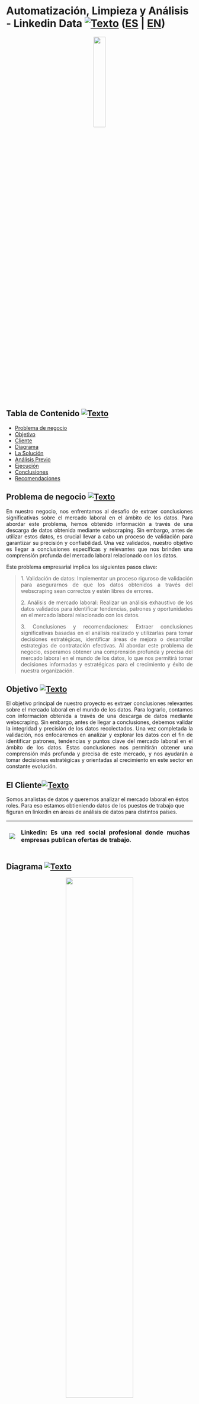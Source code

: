 <a name="Inicio"></a>    
# Automatización, Limpieza y Análisis - Linkedin Data [![Texto](https://user-images.githubusercontent.com/116538899/231064143-c080de13-8be9-4321-8694-e62539263f5a.png)](#Tabla-de-contenido2) ([ES](https://github.com/HansAllTech/Hans_Data_Analysis_Portfolio/blob/main/E-Learning_Cursos_Online.md#limpieza-de-datos---e-learning-cursos-online--es--en) | [EN](https://github.com/HansAllTech/Hans_Data_Analysis_Portfolio/blob/main/E-Learning_Online_Courses.md#data-cleaning---e-learning-online-courses--es--en))
  
<p align = 'center'><img src="https://github-production-user-asset-6210df.s3.amazonaws.com/116538899/241485467-97a1c50d-1fe4-49d0-a83f-b7b3f8bc7b2c.png" width ="25%"></p>
  
<a name="Tabla-de-contenido2"></a>
## Tabla de Contenido [![Texto](https://user-images.githubusercontent.com/116538899/231064143-c080de13-8be9-4321-8694-e62539263f5a.png)](#Tabla-de-contenido2)
- [Problema de negocio](#Problema)
- [Objetivo](#Objetivo2)  
- [Cliente](#Cliente2)
- [Diagrama](#Diagrama2)
- [La Solución](#La-solucion2)
- [Análisis Previo](#Análisis-Previo2)
- [Ejecución](#Ejecución2)   
- [Conclusiones](#Conclusiones2) 
- [Recomendaciones](#Recomendaciones2) 

<a name="Problema"></a>    
## Problema de negocio [![Texto](https://user-images.githubusercontent.com/116538899/231064143-c080de13-8be9-4321-8694-e62539263f5a.png)](#Tabla-de-contenido2)
<p align='justify'>
En nuestro negocio, nos enfrentamos al desafío de extraer conclusiones significativas sobre el mercado laboral en el ámbito de los datos. Para abordar este problema, hemos obtenido información a través de una descarga de datos obtenida mediante webscraping. Sin embargo, antes de utilizar estos datos, es crucial llevar a cabo un proceso de validación para garantizar su precisión y confiabilidad. Una vez validados, nuestro objetivo es llegar a conclusiones específicas y relevantes que nos brinden una comprensión profunda del mercado laboral relacionado con los datos.  
 </p> 
Este problema empresarial implica los siguientes pasos clave:  

<blockquote class="tabulacion">
<p align='justify'>1. Validación de datos: Implementar un proceso riguroso de validación para asegurarnos de que los datos obtenidos a través del webscraping sean correctos y estén libres de errores.</p>  
<p align='justify'>2. Análisis de mercado laboral: Realizar un análisis exhaustivo de los datos validados para identificar tendencias, patrones y oportunidades en el mercado laboral relacionado con los datos.</p>
<p align='justify'>3. Conclusiones y recomendaciones: Extraer conclusiones significativas basadas en el análisis realizado y utilizarlas para tomar decisiones estratégicas, identificar áreas de mejora o desarrollar estrategias de contratación efectivas.
Al abordar este problema de negocio, esperamos obtener una comprensión profunda y precisa del mercado laboral en el mundo de los datos, lo que nos permitirá tomar decisiones informadas y estratégicas para el crecimiento y éxito de nuestra organización.</p>
</blockquote>

<a name="Objetivo2"></a>
## Objetivo [![Texto](https://user-images.githubusercontent.com/116538899/231064143-c080de13-8be9-4321-8694-e62539263f5a.png)](#Tabla-de-contenido2)
<p align='justify'>
El objetivo principal de nuestro proyecto es extraer conclusiones relevantes sobre el mercado laboral en el mundo de los datos. Para lograrlo, contamos con información obtenida a través de una descarga de datos mediante webscraping. Sin embargo, antes de llegar a conclusiones, debemos validar la integridad y precisión de los datos recolectados. Una vez completada la validación, nos enfocaremos en analizar y explorar los datos con el fin de identificar patrones, tendencias y puntos clave del mercado laboral en el ámbito de los datos. Estas conclusiones nos permitirán obtener una comprensión más profunda y precisa de este mercado, y nos ayudarán a tomar decisiones estratégicas y orientadas al crecimiento en este sector en constante evolución.
</p>  

<a name="Cliente2"></a>
## El Cliente[![Texto](https://user-images.githubusercontent.com/116538899/231064143-c080de13-8be9-4321-8694-e62539263f5a.png)](#Tabla-de-contenido2)  
Somos analistas de datos y queremos analizar el mercado laboral en éstos roles. Para eso estamos obtieniendo datos de los puestos de trabajo que figuran en linkedin en áreas de análisis de datos para distintos países.


 |<img src="https://github-production-user-asset-6210df.s3.amazonaws.com/116538899/241487791-af150f5c-3f47-4956-9729-0fd594194731.png"> |<p align="justify">Linkedin: Es una red social profesional donde muchas empresas publican ofertas de trabajo.</p> | 
| :------------------------------------------------| :-------------------------------------------------| 




<a name="Diagrama2"></a>
## Diagrama [![Texto](https://user-images.githubusercontent.com/116538899/231064143-c080de13-8be9-4321-8694-e62539263f5a.png)](#Tabla-de-contenido2)
<p align="center">
<img src="https://github-production-user-asset-6210df.s3.amazonaws.com/116538899/241489016-25e9235c-e528-4c41-ba2c-83e7e5b06844.png" width= 60% height=60%>
</p>    

<a name="La-solucion2"></a>
## La solución [![Texto](https://user-images.githubusercontent.com/116538899/231064143-c080de13-8be9-4321-8694-e62539263f5a.png)](#Tabla-de-contenido2)
El primer paso es limpiar los datos y crear nuevas tablas con los datos limpios. El segundo paso será automatizar esa limpieza con un SP que se ejecute de forma diaria y nos actualice la información en la nueva tabla.   

<a name="Análisis-Previo2"></a>
## Análisis Previo [![Texto](https://user-images.githubusercontent.com/116538899/231064143-c080de13-8be9-4321-8694-e62539263f5a.png)](#Tabla-de-contenido2)
1. ¿Que tipo de datos tenemos?  
2. ¿Que limpieza observamos que podríamos hacer?   
3. ¿Como validamos datos?  
  
<a name="Ejecución2"></a>    
## Ejecución [![Texto](https://user-images.githubusercontent.com/116538899/231064143-c080de13-8be9-4321-8694-e62539263f5a.png)](#Tabla-de-contenido2)  
### Parte I - Crear tabla linkedin_data + SP de recarga de datos  
1. Cargar la base de datos  “linkedin_data”  
```sql
CREATE DATABASE  IF NOT EXISTS `linkedin_data`
```   

2. Crear tabla linkedin_ofertas 
```sql
CREATE TABLE linkedin_data.linkedin_ofertas (
id_oferta INT PRIMARY KEY,
fecha_actualizacion DATETIME,
nombre_empresa VARCHAR (200),
fecha_busqueda_oferta_linkedin DATETIME,
fecha_publicacion_oferta DATE,
ubicacion_oferta VARCHAR(200),
search_id_oferta INT,
titulo_oferta VARCHAR (200),
fecha_actualizacion_sp DATETIME
)
```  

3. Modificar las restricciones de la fecha ejecutuando la siguiente sentencia:   
```sql
SET @@SESSION.sql_mode='ALLOW_INVALID_DATES';)
``` 
   
4. Definir la consulta que va a dejar los datos como queremos. (limpiarlos)  
```sql
INSERT INTO linkedin_data.linkedin_ofertas
SELECT 
id AS id_oferta,
_fivetran_synced AS fecha_actualizacion,
company_name AS nombre_empresa,
STR_TO_DATE(date, '%Y-%m-%d %H:%i:%s') AS fecha_busqueda_oferta_linkedin,
date_published AS fecha_publicacion_oferta,
location AS ubicacion_oferta,
searches AS search_id_oferta,
title AS titulo_oferta,
NOW() fecha_actualizacion_sp
FROM linkedin_data.raw_linkedin_results
WHERE True
# AND _fivetran_synced is not null 
AND fecha_actualizacion > DATE_SUB(CURDATE(),INTERVAL 1 DAY) #opcion 1
AND id NOT IN (SELECT id_oferta FROM linkedin_data.linkedin_ofertas); #opcion 2
```   

5. Crear un stored procedure con la query de limpieza que inserte datos en la tabla.
```sql
DELIMITER $$
CREATE DEFINER=`root`@`localhost` PROCEDURE `update_table_linkedin_ofertas`()
BEGIN
INSERT INTO linkedin_data.linkedin_ofertas
SELECT 
id AS id_oferta,
_fivetran_synced AS fecha_actualizacion,
company_name AS nombre_empresa,
STR_TO_DATE(date, '%Y-%m-%d %H:%i:%s') AS fecha_busqueda_oferta_linkedin,
date_published AS fecha_publicacion_oferta,
location AS ubicacion_oferta,
searches AS search_id_oferta,
title AS titulo_oferta,
NOW() fecha_actualizacion_sp
FROM linkedin_data.raw_linkedin_results
WHERE True
# AND _fivetran_synced is not null 
AND fecha_actualizacion > DATE_SUB(CURDATE(),INTERVAL 1 DAY) #opcion 1
AND id NOT IN (SELECT id_oferta FROM linkedin_data.linkedin_ofertas); #opcion 2
END$$
DELIMITER ;
```  

6. Crear el evento que ejecute el SP de forma diaria   

```sql
CREATE 
EVENT `update_table_linkedin_ofertas`
ON SCHEDULE EVERY 1 DAY
STARTS TIMESTAMP(NOW() + INTERVAL 1 MINUTE)
DO CALL update_table_linkedin_ofertas();
```   
    
### Parte II - Crear tabla linkedin_busquedas + SP de recarga de datos     

1. Crear tabla linkedin_busquedas  

```sql   
CREATE TABLE linkedin_busquedas (
	id_busqueda INT PRIMARY KEY,
    fecha_busqueda DATETIME,
    fecha_actualizacion DATETIME,
    keyword_busqueda VARCHAR(200),
    pais_busqueda VARCHAR(200),
    n_resultados_busqueda INT,
    fecha_actualizacion_sp DATETIME
)
```   

2. Modificar las restricciones de la fecha ejecutuando la siguiente sentencia   

```sql
SET @@SESSION.sql_mode='ALLOW_INVALID_DATES';)
```   

3. Definir la consulta que va a dejar los datos como queremos. (limpiarlos)
```sql
SELECT    
	id as id_busqueda,
	timestamp(STR_TO_DATE(date,"%Y-%m-%d %H:%i:%s")) AS fecha_busqueda_1, -- posible solucion
	DATE_FORMAT(STR_TO_DATE(date,"%Y-%m-%d %H:%i:%s"),'%Y-%m-%d %H:%i:%s') AS fecha_busqueda,
	DATE_FORMAT(STR_TO_DATE(_fivetran_synced,"%Y-%m-%d %H:%i:%s"),'%Y-%m-%d %H:%i:%s') AS fecha_actualizacion,   
	keyword as keyword_busqueda,   location AS pais_busqueda, 
    cast(REPLACE(REPLACE(n_results,",",""),"+","") as UNSIGNED) AS n_resultados_busqueda,
    NOW() AS fecha_actualizacion_sp
	FROM linkedin_data.raw_linkedin_searches;
```  

4. Crear un stored procedure con la query de limpieza que inserte datos en la tabla.
```sql
DELIMITER $$
CREATE DEFINER=`root`@`localhost` PROCEDURE `update_table_linkedin_busquedas`()
BEGIN

SET @@SESSION.sql_mode='ALLOW_INVALID_DATES';
INSERT INTO linkedin_data.linkedin_busquedas
SELECT
	id as id_busqueda,
	-- timestamp(STR_TO_DATE(date,"%Y-%m-%d %H:%i:%s")) AS fecha_busqueda_1, -- posible solucion
	DATE_FORMAT(STR_TO_DATE(date,"%Y-%m-%d %H:%i:%s"),'%Y-%m-%d %H:%i:%s') AS fecha_busqueda,
	DATE_FORMAT(STR_TO_DATE(_fivetran_synced,"%Y-%m-%d %H:%i:%s"),'%Y-%m-%d %H:%i:%s') AS fecha_actualizacion,   
	keyword AS keyword_busqueda,   location AS pais_busqueda, 
    cast(REPLACE(REPLACE(n_results,",",""),"+","") as UNSIGNED) AS n_resultados_busqueda,
    NOW() AS fecha_actualizacion_sp
	FROM linkedin_data.raw_linkedin_searches;
END$$
DELIMITER ;
```  

5. Crear el evento que ejecute el SP de forma diaria
```sql
CREATE 
EVENT `update_table_linkedin_busquedas`
ON SCHEDULE EVERY 1 DAY
STARTS TIMESTAMP(NOW() + INTERVAL 1 MINUTE)
DO CALL update_table_linkedin_busquedas();
```  

### Parte III - Análisis de los datos de las tabla  

1. ¿Cúales son las empresas con mayor cantidad de ofertas?  
```sql
SELECT 
nombre_empresa,
COUNT(*) Cantidad_ofertas
FROM linkedin_data.linkedin_ofertas
GROUP BY nombre_empresa
ORDER BY Cantidad_ofertas DESC;
```  
<p align="center"><img src="https://github-production-user-asset-6210df.s3.amazonaws.com/116538899/241493688-0c82d3a0-c7cf-455d-9da7-8bbf595f3ceb.png"></p>  

2. ¿Que cantidad de ofertas tenemos en la tabla por ubicación?
```sql  
SELECT
ubicacion_oferta,
COUNT(search_id_oferta) Cantidad
FROM linkedin_data.linkedin_ofertas
GROUP BY ubicacion_oferta
ORDER BY Cantidad DESC;
```
<p align="center"><img src="https://github-production-user-asset-6210df.s3.amazonaws.com/116538899/241494955-97be510d-10bc-4489-b86b-610bc57e0136.png"></p>    
  
3. ¿Que cantidad de ofertas tenemos por día publicados? 
```sql  
SELECT
fecha_publicacion_oferta, 
COUNT(search_id_oferta) Cantidad
FROM linkedin_data.linkedin_ofertas
GROUP BY fecha_publicacion_oferta
ORDER BY Cantidad DESC;
``` 
<p align="center"><img src="https://github-production-user-asset-6210df.s3.amazonaws.com/116538899/241495172-0db490b8-47b8-43fb-99fa-2ea4fdca4c52.png"></p>    

4. ¿Cúales son los top 10 títulos de roles que se usan para publicar ofertas?
```sql  
SELECT 
titulo_oferta,
COUNT(*) Cantidad
FROM linkedin_data.linkedin_ofertas
GROUP BY titulo_oferta
ORDER BY Cantidad DESC
LIMIT 10;
``` 
<p align="center"><img src="https://github-production-user-asset-6210df.s3.amazonaws.com/116538899/241495301-2be6bd80-ce1d-4a9f-af56-0c189409f49b.png"></p>       
  
5. ¿Cúales con las 5 ubicaciones con mayor cantidad de ofertas?
```sql
SELECT 
ubicacion_oferta,
COUNT(*) Cantidad
FROM linkedin_data.linkedin_ofertas
GROUP BY ubicacion_oferta
ORDER BY Cantidad DESC
LIMIT 5;
``` 
<p align="center"><img src="https://github-production-user-asset-6210df.s3.amazonaws.com/116538899/241495531-5cc5492f-c67f-4251-b79d-8a88fe843060.png"></p>       

6. ¿Cuantas ofertas de trabajo hay combinando keyword con título oferta? ¿Puedes devolver la cantidad agregando por ambos campos?  
```sql
SELECT
b.keyword_busqueda,
o.titulo_oferta,
COUNT(*) Cantidad_ofertas
FROM linkedin_data.linkedin_ofertas o
LEFT JOIN linkedin_data.linkedin_busquedas b ON o.search_id_oferta = b.id_busqueda
GROUP BY o.titulo_oferta, b.keyword_busqueda
ORDER BY Cantidad_ofertas DESC;
```   
<p align="center"><img src="https://github-production-user-asset-6210df.s3.amazonaws.com/116538899/241496678-0327c59a-21ed-472c-aa9b-7f9c140640d8.png"></p>          

7. ¿Cuantos puestos tenemos como junior, puedes traer la cantidad por título de oferta?
```sql
SELECT 
Titulo_oferta, 
COUNT(*) Cantidad
FROM linkedin_data.linkedin_ofertas
WHERE titulo_oferta REGEXP 'JR|Junior|Intern|Entry'
GROUP BY titulo_oferta
ORDER BY Cantidad DESC;
```   
<p align="center"><img src="https://github-production-user-asset-6210df.s3.amazonaws.com/116538899/241496983-6665bc90-d411-46c5-bfec-0de42157a5fb.png"></p> 
 
8. ¿Puedes ahora devolver la cantidad de ofertas con el título junior, pero por país?
```sql
SELECT
b.pais_busqueda,
o.titulo_oferta,
COUNT(*) Cantidad_ofertas
FROM linkedin_data.linkedin_ofertas o
LEFT JOIN linkedin_data.linkedin_busquedas b ON o.search_id_oferta = b.id_busqueda
WHERE titulo_oferta REGEXP 'JR|Junior|Intern|Entry'
GROUP BY b.pais_busqueda
ORDER BY Cantidad_ofertas DESC;
```
<p align="center"><img src="https://github-production-user-asset-6210df.s3.amazonaws.com/116538899/241497368-3a6ee363-9dc5-4127-b390-23948202c866.png"></p>  

9. Podemos saber la cantidad de ofertas publicadas por mes y keyword? ¿Que meses son mas top y con. que keywords?
```sql
SELECT
b.keyword_busqueda,
MONTH(o.fecha_publicacion_oferta) Mes,
COUNT(*) Cantidad_ofertas
FROM linkedin_data.linkedin_ofertas o
LEFT JOIN linkedin_data.linkedin_busquedas b ON o.search_id_oferta = b.id_busqueda
GROUP BY b.keyword_busqueda, Mes 
ORDER BY Mes ASC, Cantidad_ofertas DESC;
```   
<p align="center"><img src="https://github-production-user-asset-6210df.s3.amazonaws.com/116538899/241497545-d5c2a807-ac65-4f81-8df0-893fbdcb68c2.png"></p>  


 
 
 
 
 
 
 
 
 
 
 
 
 
 
 
 
 
 
 
 
 
 
<!--  
<a name="Conclusiones2"></a>
## Conclusiones[![Texto](https://user-images.githubusercontent.com/116538899/231064143-c080de13-8be9-4321-8694-e62539263f5a.png)](#Tabla-de-contenido2)  
<p align="justify">  
1. Dentro del análisis se puede observar que existen distintos tipos de SKU para un mismo tipo de producto, que en este caso es el curso de Power BI. Esto podría deberse a una mala extracción de información de la fuente de origen.
<br><br>
2. Se puede apreciar que existen diferentes tipos de métodos de pago y se está brindando información adicional e innecesaria acerca de las tarjetas, lo cual puede representar un riesgo para la protección de los datos de los usuarios.
<br><br>
3. Se pudo observar que existe un duplicado en el número de pedido 41624, lo cual es un error inaceptable ya que podría ser considerado como una venta fraudulenta.
</p>
  
<a name="Recomendaciones2"></a>
## Recomendaciones[![Texto](https://user-images.githubusercontent.com/116538899/231064143-c080de13-8be9-4321-8694-e62539263f5a.png)](#Tabla-de-contenido2)  
<p align="justify"> 
1.  Se recomienda conversar con el equipo de levantamiento de información para determinar la incorrecta extracción de la fuente de origen en relación a la variación de los SKU para un mismo curso de Power BI, y así encontrar una solución adecuada.
<br><br>  
2. Se recomienda filtrar todos los medios de pago con el fin de obtener únicamente los resultados de pago con tarjeta y en efectivo, con el objetivo de agilizar el análisis y salvaguardar la protección de los datos de los clientes. 
<br><br> 
3. Se debe informar al equipo encargado de la extracción de datos y al área de finanzas sobre la existencia de dos pedidos con el mismo número (41624). Es necesario determinar si se trata de un error en el proceso de venta o si se trata de una posible venta fraudulenta. Por lo tanto, se debe proceder con precaución y se recomienda llevar a cabo una investigación detallada para resolver este problema y evitar futuras inconsistencias.
</p>

-->
